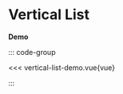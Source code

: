 # Vertical List

<script setup>
  import 'dndrxjs/dist/styles.css'
  import { defineClientComponent } from 'vitepress'

  const VerticalListDemo = defineClientComponent(() => import('./vertical-list-demo.vue'))
</script>


**Demo**


<VerticalListDemo></VerticalListDemo>



::: code-group

<<< vertical-list-demo.vue{vue}

::: 